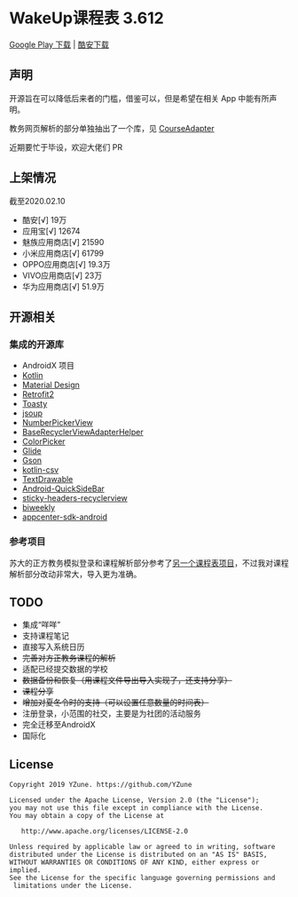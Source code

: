 # WakeUp课程表 3.612

[Google Play 下载](https://play.google.com/store/apps/details?id=com.suda.yzune.wakeupschedule.pro) | [酷安下载](https://www.coolapk.com/apk/159120)

## 声明

开源旨在可以降低后来者的门槛，借鉴可以，但是希望在相关 App 中能有所声明。

教务网页解析的部分单独抽出了一个库，见 [CourseAdapter](https://github.com/YZune/CourseAdapter)

近期要忙于毕设，欢迎大佬们 PR

## 上架情况

截至2020.02.10

- 酷安[√] 19万
- 应用宝[√] 12674
- 魅族应用商店[√] 21590
- 小米应用商店[√] 61799
- OPPO应用商店[√] 19.3万
- VIVO应用商店[√] 23万
- 华为应用商店[√] 51.9万

## 开源相关

### 集成的开源库

- AndroidX 项目
- [Kotlin](https://github.com/JetBrains/kotlin)
- [Material Design](https://github.com/material-components/material-components-android)
- [Retrofit2](https://github.com/square/retrofit)
- [Toasty](https://github.com/GrenderG/Toasty)
- [jsoup](https://github.com/jhy/jsoup)
- [NumberPickerView](https://github.com/Carbs0126/NumberPickerView)
- [BaseRecyclerViewAdapterHelper](https://github.com/CymChad/BaseRecyclerViewAdapterHelper)
- [ColorPicker](https://github.com/jaredrummler/ColorPicker)
- [Glide](https://github.com/bumptech/glide)
- [Gson](https://github.com/google/gson)
- [kotlin-csv](https://github.com/doyaaaaaken/kotlin-csv)
- [TextDrawable](https://github.com/jahirfiquitiva/TextDrawable)
- [Android-QuickSideBar](https://github.com/saiwu-bigkoo/Android-QuickSideBar/)
- [sticky-headers-recyclerview](https://github.com/timehop/sticky-headers-recyclerview)
- [biweekly](https://github.com/mangstadt/biweekly)
- [appcenter-sdk-android](https://github.com/microsoft/appcenter-sdk-android)

### 参考项目

苏大的正方教务模拟登录和课程解析部分参考了[另一个课程表项目](https://github.com/mnnyang/ClassSchedule)，不过我对课程解析部分改动非常大，导入更为准确。

## TODO

- 集成“咩咩”
- 支持课程笔记
- 直接写入系统日历
- ~~完善对方正教务课程的解析~~
- 适配已经提交数据的学校
- ~~数据备份和恢复（用课程文件导出导入实现了，还支持分享）~~
- ~~课程分享~~
- ~~增加对夏冬令时的支持（可以设置任意数量的时间表）~~
- 注册登录，小范围的社交，主要是为社团的活动服务
- 完全迁移至AndroidX
- 国际化

## License

```
Copyright 2019 YZune. https://github.com/YZune

Licensed under the Apache License, Version 2.0 (the "License");
you may not use this file except in compliance with the License.
You may obtain a copy of the License at

   http://www.apache.org/licenses/LICENSE-2.0

Unless required by applicable law or agreed to in writing, software
distributed under the License is distributed on an "AS IS" BASIS,
WITHOUT WARRANTIES OR CONDITIONS OF ANY KIND, either express or implied.
See the License for the specific language governing permissions and
 limitations under the License.
 ```